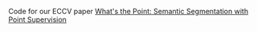 Code for our ECCV paper [What's the Point: Semantic Segmentation with Point Supervision](http://vision.stanford.edu/whats_the_point/)
